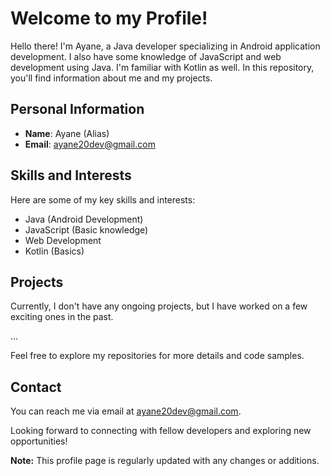 # Welcome to my Profile!

Hello there! I'm Ayane, a Java developer specializing in Android application development. I also have some knowledge of JavaScript and web development using Java. I'm familiar with Kotlin as well. In this repository, you'll find information about me and my projects.

## Personal Information

- **Name**: Ayane (Alias)
- **Email**: ayane20dev@gmail.com

## Skills and Interests

Here are some of my key skills and interests:

- Java (Android Development)
- JavaScript (Basic knowledge)
- Web Development
- Kotlin (Basics)

## Projects

Currently, I don't have any ongoing projects, but I have worked on a few exciting ones in the past.

...

Feel free to explore my repositories for more details and code samples.

## Contact

You can reach me via email at ayane20dev@gmail.com.

Looking forward to connecting with fellow developers and exploring new opportunities!

**Note:** This profile page is regularly updated with any changes or additions.
